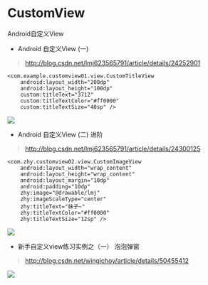 # CustomView
Android自定义View


* Android 自定义View (一)

> http://blog.csdn.net/lmj623565791/article/details/24252901


    <com.example.customview01.view.CustomTitleView  
        android:layout_width="200dp"  
        android:layout_height="100dp"  
        custom:titleText="3712"  
        custom:titleTextColor="#ff0000"  
        custom:titleTextSize="40sp" />  


![](http://img.blog.csdn.net/20140421151738296)

* Android 自定义View (二) 进阶

> http://blog.csdn.net/lmj623565791/article/details/24300125


    <com.zhy.customview02.view.CustomImageView  
        android:layout_width="wrap_content"  
        android:layout_height="wrap_content"  
        android:layout_margin="10dp"  
        android:padding="10dp"  
        zhy:image="@drawable/lmj"  
        zhy:imageScaleType="center"  
        zhy:titleText="妹子~"  
        zhy:titleTextColor="#ff0000"  
        zhy:titleTextSize="12sp" />  


![](http://img.blog.csdn.net/20140422113757921?watermark/2/text/aHR0cDovL2Jsb2cuY3Nkbi5uZXQvbG1qNjIzNTY1Nzkx/font/5a6L5L2T/fontsize/400/fill/I0JBQkFCMA==/dissolve/70/gravity/Center)


* 新手自定义view练习实例之（一） 泡泡弹窗

> http://blog.csdn.net/wingichoy/article/details/50455412


![](http://img.blog.csdn.net/20160104132116609?watermark/2/text/aHR0cDovL2Jsb2cuY3Nkbi5uZXQv/font/5a6L5L2T/fontsize/400/fill/I0JBQkFCMA==/dissolve/70/gravity/Center)